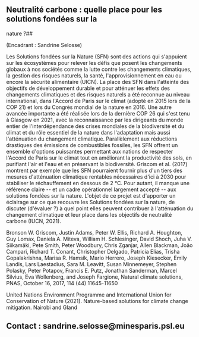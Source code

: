 ## Neutralité carbone : quelle place pour les solutions fondées sur la
nature ?## 

(Encadrant : Sandrine Selosse)

Les Solutions fondées sur la Nature (SFN) sont des actions qui
s'appuient sur les écosystèmes pour relever les défis que posent les
changements globaux à nos sociétés comme la lutte contre les changements
climatiques, la gestion des risques naturels, la santé,
l'approvisionnement en eau ou encore la sécurité alimentaire (UICN). La
place des SFN dans l'atteinte des objectifs de développement durable et
pour atténuer les effets des changements climatiques et des risques
naturels a été reconnue au niveau international, dans l'Accord de Paris
sur le climat (adopté en 2015 lors de la COP 21) et lors du Congrès
mondial de la nature en 2016. Une autre avancée importante a été
réalisée lors de la dernière COP 26 qui s'est tenu à Glasgow en 2021,
avec la reconnaissance par les dirigeants du monde entier de
l'interdépendance des crises mondiales de la biodiversité et du climat
et du rôle essentiel de la nature dans l'adaptation mais aussi
l'atténuation du changement climatique. Parallèlement aux réductions
drastiques des émissions de combustibles fossiles, les SFN offrent un
ensemble d\'options puissantes permettant aux nations de respecter
l\'Accord de Paris sur le climat tout en améliorant la productivité des
sols, en purifiant l\'air et l\'eau et en préservant la biodiversité.
Griscom et al. (2017) montrent par exemple que les SFN pourraient
fournir plus d\'un tiers des mesures d\'atténuation climatique rentables
nécessaires d\'ici à 2030 pour stabiliser le réchauffement en dessous de
2 °C. Pour autant, il manque une référence claire -- et un cadre
opérationnel largement accepté -- aux solutions fondées sur la nature.
L'objet de ce projet est d'apporter un éclairage sur ce que recouvre les
Solutions fondées sur la nature, de discuter (d'évaluer ?) à quel point
elles peuvent contribuer à l'atténuation du changement climatique et
leur place dans les objectifs de neutralité carbone (IUCN, 2021).

Bronson W. Griscom, Justin Adams, Peter W. Ellis, Richard A. Houghton,
Guy Lomax, Daniela A. Miteva, William H. Schlesinger, David Shoch, Juha
V. Siikamäki, Pete Smith, Peter Woodbury, Chris Zganjar, Allen Blackman,
João Campari, Richard T. Conant, Christopher Delgado, Patricia Elias,
Trisha Gopalakrishna, Marisa R. Hamsik, Mario Herrero, Joseph Kiesecker,
Emily Landis, Lars Laestadius, Sara M. Leavitt, Susan Minnemeyer,
Stephen Polasky, Peter Potapov, Francis E. Putz, Jonathan Sanderman,
Marcel Silvius, Eva Wollenberg, and Joseph Fargione, Natural climate
solutions, PNAS, October 16, 2017, 114 (44) 11645-11650

United Nations Environment Programme and International Union for
Conservation of Nature (2021). Nature-based solutions for climate change
mitigation. Nairobi and Gland

## Contact : sandrine.selosse\@minesparis.psl.eu
